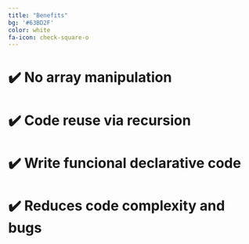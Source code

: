 ```yaml
---
title: "Benefits"
bg: '#63BD2F'
color: white
fa-icon: check-square-o
---
```


# ✔️ No array manipulation

# ✔️ Code reuse via recursion

# ✔️ Write funcional declarative code

# ✔️ Reduces code complexity and bugs